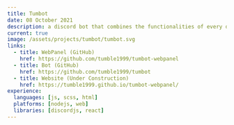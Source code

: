 ```yaml
---
title: Tumbot
date: 08 October 2021
description: a discord bot that combines the functionalities of every discord bot I've ever made, as well as having a web front end where you can manage what features a server has.
current: true
image: /assets/projects/tumbot/tumbot.svg
links:
  - title: WebPanel (GitHub)
    href: https://github.com/tumble1999/tumbot-webpanel
  - title: Bot (GitHub)
    href: https://github.com/tumble1999/tumbot
  - title: Website (Under Construction)
    href: https://tumble1999.github.io/tumbot-webpanel/
experience:
  languages: [js, scss, html]
  platforms: [nodejs, web]
  libraries: [discordjs, react]
---
```

